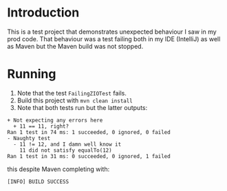 # Introduction

This is a test project that demonstrates unexpected behaviour I saw in my prod code.
That behaviour was a test failing both in my IDE (IntelliJ) as well as Maven but the Maven build was not stopped.

# Running

1. Note that the test `FailingZIOTest` fails. 
1. Build this project with `mvn clean install`
1. Note that both tests run but the latter outputs:
```
+ Not expecting any errors here
  + 11 == 11, right?
Ran 1 test in 74 ms: 1 succeeded, 0 ignored, 0 failed
- Naughty test
  - 11 != 12, and I damn well know it
    11 did not satisfy equalTo(12)
Ran 1 test in 31 ms: 0 succeeded, 0 ignored, 1 failed

```
this despite Maven completing with:
```
[INFO] BUILD SUCCESS
```
